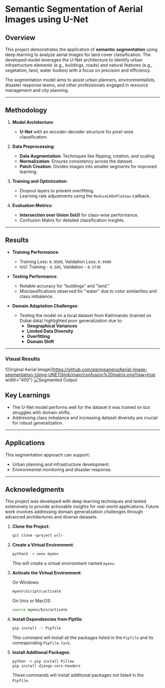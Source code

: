 # Semantic Segmentation of Aerial Images using U-Net

## Overview
This project demonstrates the application of **semantic segmentation** using deep learning to analyze aerial images for land cover classification. The developed model leverages the U-Net architecture to identify urban infrastructure elements (e.g., buildings, roads) and natural features (e.g., vegetation, land, water bodies) with a focus on precision and efficiency. 

The segmentation model aims to assist urban planners, environmentalists, disaster response teams, and other professionals engaged in resource management and city planning.

---

## Methodology
1. **Model Architecture**:  
   - **U-Net** with an encoder-decoder structure for pixel-wise classification.

2. **Data Preprocessing**:  
   - **Data Augmentation**: Techniques like flipping, rotation, and scaling.  
   - **Normalization**: Ensures consistency across the dataset.  
   - **Patch Creation**: Divides images into smaller segments for improved learning.  

3. **Training and Optimization**:  
   - Dropout layers to prevent overfitting.  
   - Learning rate adjustments using the `ReduceLROnPlateau` callback.  

4. **Evaluation Metrics**:  
   - **Intersection over Union (IoU)** for class-wise performance.  
   - Confusion Matrix for detailed classification insights.

---

## Results
- **Training Performance**:  
  - Training Loss: `0.9509`, Validation Loss: `0.9490`  
  - IoU: Training - `0.585`, Validation - `0.5736`

- **Testing Performance**:  
  - Notable accuracy for "buildings" and "land."  
  - Misclassifications observed for "water" due to color similarities and class imbalance.

- **Domain Adaptation Challenges**:  
  - Testing the model on a local dataset from Kathmandu (trained on Dubai data) highlighted poor generalization due to:  
    - **Geographical Variances**  
    - **Limited Data Diversity**  
    - **Overfitting**  
    - **Domain Shift**

---
### Visual Results
![Original Aerial Image](https://github.com/agrimpaneru/Aerial-Image-segmentation-Using-UNET/blob/main/confusion%20matrix.png?raw=true width="400")
![Segmented Output](https://github.com/<username>/<repository>/blob/main/images/segmented_output.png?raw=true)

## Key Learnings
- The U-Net model performs well for the dataset it was trained on but struggles with domain shifts.  
- Addressing class imbalance and increasing dataset diversity are crucial for robust generalization.

---

## Applications
This segmentation approach can support:  
- Urban planning and infrastructure development.  
- Environmental monitoring and disaster response.  

---

## Acknowledgments
This project was developed with deep learning techniques and tested extensively to provide actionable insights for real-world applications. Future work involves addressing domain generalization challenges through advanced architectures and diverse datasets.


1. **Clone the Project**: 

    ```bash
    git clone <project_url>
    ```

2. **Create a Virtual Environment**:

    ```bash
    python3 -m venv myenv
    ```

    This will create a virtual environment named `myenv`.

3. **Activate the Virtual Environment**:

    On Windows:
    ```bash
    myenv\Scripts\activate
    ```

    On Unix or MacOS:
    ```bash
    source myenv/bin/activate
    ```

4. **Install Dependencies from Pipfile**:

    ```bash
    pip install -r Pipfile
    ```

    This command will install all the packages listed in the `Pipfile` and its corresponding `Pipfile.lock`.

5. **Install Additional Packages**:

    ```bash
    python -m pip install Pillow
    pip install django-cors-headers
    ```

    These commands will install additional packages not listed in the `Pipfile`.
